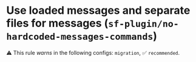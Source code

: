 # Use loaded messages and separate files for messages (`sf-plugin/no-hardcoded-messages-commands`)

⚠️ This rule _warns_ in the following configs: `migration`, ✅ `recommended`.

<!-- end auto-generated rule header -->
